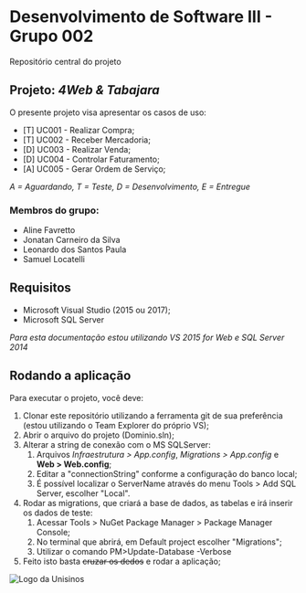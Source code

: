 # Desenvolvimento de Software III - Grupo 002

Repositório central do projeto

## Projeto: *4Web & Tabajara*
O presente projeto visa apresentar os casos de uso: 
- [T] UC001 - Realizar Compra;
- [T] UC002 - Receber Mercadoria;
- [D] UC003 - Realizar Venda;
- [D] UC004 - Controlar Faturamento;
- [A] UC005 - Gerar Ordem de Serviço;

*A = Aguardando, T = Teste, D = Desenvolvimento, E = Entregue*

### Membros do grupo:
* Aline Favretto
* Jonatan Carneiro da Silva
* Leonardo dos Santos Paula
* Samuel Locatelli

## Requisitos
- Microsoft Visual Studio (2015 ou 2017);
- Microsoft SQL Server

*Para esta documentação estou utilizando VS 2015 for Web e SQL Server 2014*

## Rodando a aplicação
Para executar o projeto, você deve:

1. Clonar este repositório utilizando a ferramenta git de sua preferência (estou utilizando o Team Explorer do próprio VS);
1. Abrir o arquivo do projeto (Dominio.sln);
1. Alterar a string de conexão com o MS SQLServer:
	1. Arquivos *Infraestrutura > App.config*, *Migrations > App.config* e **Web > Web.config**;
	1. Editar a "connectionString" conforme a configuração do banco local;
	1. É possível localizar o ServerName através do menu Tools > Add SQL Server, escolher "Local".
1. Rodar as migrations, que criará a base de dados, as tabelas e irá inserir os dados de teste:
	1. Acessar Tools > NuGet Package Manager > Package Manager Console;
	1. No terminal que abrirá, em Default project escolher "Migrations";
	1. Utilizar o comando PM>Update-Database -Verbose
1. Feito isto basta ~~cruzar os dedos~~ e rodar a aplicação;


![Logo da Unisinos](https://unisinosggj.files.wordpress.com/2015/01/logotipounisinos.png?w=222&h=152)
